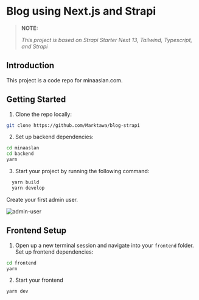 # Blog using Next.js and Strapi

> **NOTE:**
>
> *This project is based on Strapi Starter Next 13, Tailwind, Typescript, and Strapi*

## Introduction

This project is a code repo for minaaslan.com.

## Getting Started

1. Clone the repo locally:

```bash
git clone https://github.com/Marktawa/blog-strapi
```

2. Set up backend dependencies:

```bash
cd minaaslan
cd backend
yarn
```

3. Start your project by running the following command:

```bash
  yarn build
  yarn develop
```

Create your first admin user.

![admin-user](https://user-images.githubusercontent.com/6153188/231865420-5f03a90f-b893-4057-9634-9632920a7d97.gif)

## Frontend Setup

1. Open up a new terminal session and navigate into your `frontend` folder. Set up frontend dependencies:

```bash
cd frontend
yarn
```

2. Start your frontend

```bash
yarn dev
```
